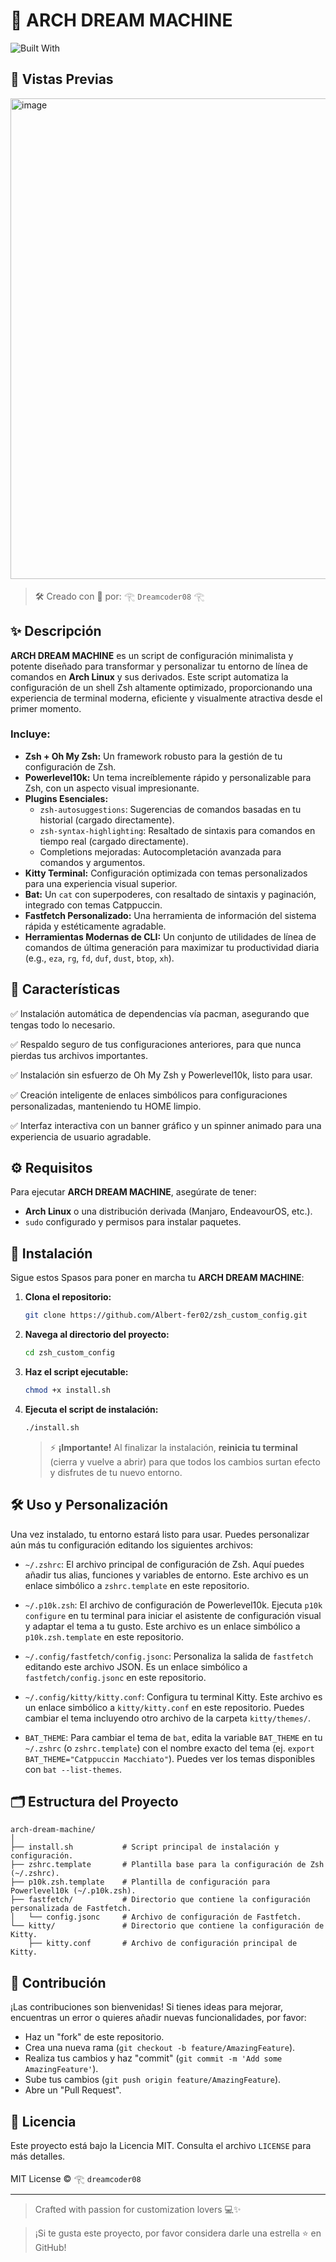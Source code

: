 # 🚀 ARCH DREAM MACHINE

![Built With](https://img.shields.io/badge/Built%20With-Zsh%20%7C%20Oh%20My%20Zsh%20%7C%20Powerlevel10k%20%7C%20Kitty%20%7C%20Bat%20%7C%20Fastfetch-blueviolet?style=for-the-badge&logo=zsh&logoColor=white)
## 📸 Vistas Previas
<img width="945" height="769" alt="image" src="https://github.com/user-attachments/assets/a4e9b4b8-1017-48aa-923b-68051a456596" />

> 🛠️ Creado con 💙 por: 𓂀 `Dreamcoder08` 𓂀

## ✨ Descripción

**ARCH DREAM MACHINE** es un script de configuración minimalista y potente diseñado para transformar y personalizar tu entorno de línea de comandos en **Arch Linux** y sus derivados. Este script automatiza la configuración de un shell Zsh altamente optimizado, proporcionando una experiencia de terminal moderna, eficiente y visualmente atractiva desde el primer momento.

### Incluye:

-   **Zsh + Oh My Zsh:** Un framework robusto para la gestión de tu configuración de Zsh.
-   **Powerlevel10k:** Un tema increíblemente rápido y personalizable para Zsh, con un aspecto visual impresionante.
-   **Plugins Esenciales:**
    -   `zsh-autosuggestions`: Sugerencias de comandos basadas en tu historial (cargado directamente).
    -   `zsh-syntax-highlighting`: Resaltado de sintaxis para comandos en tiempo real (cargado directamente).
    -   Completions mejoradas: Autocompletación avanzada para comandos y argumentos.
-   **Kitty Terminal:** Configuración optimizada con temas personalizados para una experiencia visual superior.
-   **Bat:** Un `cat` con superpoderes, con resaltado de sintaxis y paginación, integrado con temas Catppuccin.
-   **Fastfetch Personalizado:** Una herramienta de información del sistema rápida y estéticamente agradable.
-   **Herramientas Modernas de CLI:** Un conjunto de utilidades de línea de comandos de última generación para maximizar tu productividad diaria (e.g., `eza`, `rg`, `fd`, `duf`, `dust`, `btop`, `xh`).

## 🎨 Características

✅ Instalación automática de dependencias vía pacman, asegurando que tengas todo lo necesario.

✅ Respaldo seguro de tus configuraciones anteriores, para que nunca pierdas tus archivos importantes.

✅ Instalación sin esfuerzo de Oh My Zsh y Powerlevel10k, listo para usar.

✅ Creación inteligente de enlaces simbólicos para configuraciones personalizadas, manteniendo tu HOME limpio.

✅ Interfaz interactiva con un banner gráfico y un spinner animado para una experiencia de usuario agradable.
## ⚙️ Requisitos

Para ejecutar **ARCH DREAM MACHINE**, asegúrate de tener:

-   **Arch Linux** o una distribución derivada (Manjaro, EndeavourOS, etc.).
-   `sudo` configurado y permisos para instalar paquetes.

## 🚀 Instalación

Sigue estos Spasos para poner en marcha tu **ARCH DREAM MACHINE**:

1.  **Clona el repositorio:**

    ```bash
    git clone https://github.com/Albert-fer02/zsh_custom_config.git
    ```

2.  **Navega al directorio del proyecto:**

    ```bash
    cd zsh_custom_config
    ```

3.  **Haz el script ejecutable:**

    ```bash
    chmod +x install.sh
    ```

4.  **Ejecuta el script de instalación:**

    ```bash
    ./install.sh
    ```

    > ⚡ **¡Importante!** Al finalizar la instalación, **reinicia tu terminal** (cierra y vuelve a abrir) para que todos los cambios surtan efecto y disfrutes de tu nuevo entorno.

## 🛠️ Uso y Personalización

Una vez instalado, tu entorno estará listo para usar. Puedes personalizar aún más tu configuración editando los siguientes archivos:

-   `~/.zshrc`: El archivo principal de configuración de Zsh. Aquí puedes añadir tus alias, funciones y variables de entorno. Este archivo es un enlace simbólico a `zshrc.template` en este repositorio.

-   `~/.p10k.zsh`: El archivo de configuración de Powerlevel10k. Ejecuta `p10k configure` en tu terminal para iniciar el asistente de configuración visual y adaptar el tema a tu gusto. Este archivo es un enlace simbólico a `p10k.zsh.template` en este repositorio.

-   `~/.config/fastfetch/config.jsonc`: Personaliza la salida de `fastfetch` editando este archivo JSON. Es un enlace simbólico a `fastfetch/config.jsonc` en este repositorio.

-   `~/.config/kitty/kitty.conf`: Configura tu terminal Kitty. Este archivo es un enlace simbólico a `kitty/kitty.conf` en este repositorio. Puedes cambiar el tema incluyendo otro archivo de la carpeta `kitty/themes/`.

-   `BAT_THEME`: Para cambiar el tema de `bat`, edita la variable `BAT_THEME` en tu `~/.zshrc` (o `zshrc.template`) con el nombre exacto del tema (ej. `export BAT_THEME="Catppuccin Macchiato"`). Puedes ver los temas disponibles con `bat --list-themes`.

## 🗂️ Estructura del Proyecto

```
arch-dream-machine/
│
├── install.sh           # Script principal de instalación y configuración.
├── zshrc.template       # Plantilla base para la configuración de Zsh (~/.zshrc).
├── p10k.zsh.template    # Plantilla de configuración para Powerlevel10k (~/.p10k.zsh).
├── fastfetch/           # Directorio que contiene la configuración personalizada de Fastfetch.
│   └── config.jsonc     # Archivo de configuración de Fastfetch.
└── kitty/               # Directorio que contiene la configuración de Kitty.
    ├── kitty.conf       # Archivo de configuración principal de Kitty.
```

## 🤝 Contribución

¡Las contribuciones son bienvenidas! Si tienes ideas para mejorar, encuentras un error o quieres añadir nuevas funcionalidades, por favor:

-   Haz un "fork" de este repositorio.
-   Crea una nueva rama (`git checkout -b feature/AmazingFeature`).
-   Realiza tus cambios y haz "commit" (`git commit -m 'Add some AmazingFeature'`).
-   Sube tus cambios (`git push origin feature/AmazingFeature`).
-   Abre un "Pull Request".


## 🧿 Licencia

Este proyecto está bajo la Licencia MIT. Consulta el archivo `LICENSE` para más detalles.

MIT License © 𓂀 `dreamcoder08`

---

> Crafted with passion for customization lovers 💻✨

> ¡Si te gusta este proyecto, por favor considera darle una estrella ⭐ en GitHub!

